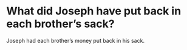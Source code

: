 # What did Joseph have put back in each brother’s sack?

Joseph had each brother’s money put back in his sack.
